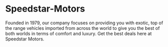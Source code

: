# Speedstar-Motors
Founded in 1979, our company focuses on providing you with exotic, top of the range vehicles imported from across the world to give you the best of both worlds in terms of comfort and luxury. Get the best deals here at Speedstar Motors.
